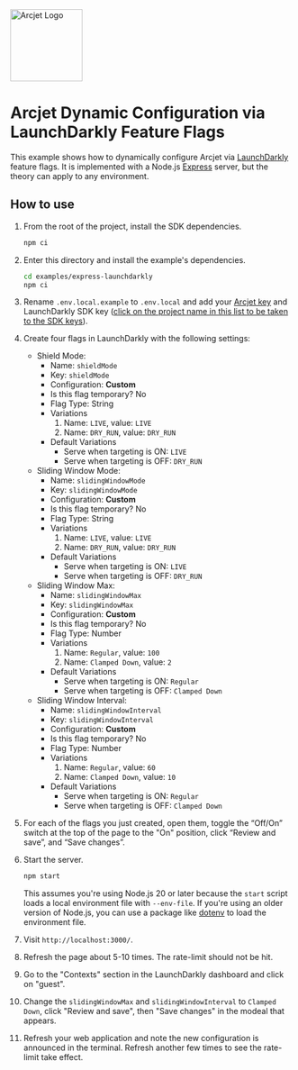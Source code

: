 <a href="https://arcjet.com" target="_arcjet-home">
  <picture>
    <source media="(prefers-color-scheme: dark)" srcset="https://arcjet.com/logo/arcjet-dark-lockup-voyage-horizontal.svg">
    <img src="https://arcjet.com/logo/arcjet-light-lockup-voyage-horizontal.svg" alt="Arcjet Logo" height="128" width="auto">
  </picture>
</a>

# Arcjet Dynamic Configuration via LaunchDarkly Feature Flags

This example shows how to dynamically configure Arcjet via
[LaunchDarkly](https://launchdarkly.com) feature flags. It is implemented with a Node.js
[Express](https://expressjs.com/) server, but the theory can apply to any environment.

## How to use

1. From the root of the project, install the SDK dependencies.

   ```bash
   npm ci
   ```

2. Enter this directory and install the example's dependencies.

   ```bash
   cd examples/express-launchdarkly
   npm ci
   ```

3. Rename `.env.local.example` to `.env.local` and add your [Arcjet key](https://app.arcjet.com)
and LaunchDarkly SDK key ([click on the project name in this list to be taken to the SDK
keys](https://app.launchdarkly.com/settings/projects)).

4. Create four flags in LaunchDarkly with the following settings:
   - Shield Mode:
      - Name: `shieldMode`
      - Key: `shieldMode`
      - Configuration: **Custom**
      - Is this flag temporary? No
      - Flag Type: String
      - Variations
         1. Name: `LIVE`, value: `LIVE`
         2. Name: `DRY_RUN`, value: `DRY_RUN`
      - Default Variations
         * Serve when targeting is ON: `LIVE`
         * Serve when targeting is OFF: `DRY_RUN`
   - Sliding Window Mode:
      - Name: `slidingWindowMode`
      - Key: `slidingWindowMode`
      - Configuration: **Custom**
      - Is this flag temporary? No
      - Flag Type: String
      - Variations
         1. Name: `LIVE`, value: `LIVE`
         2. Name: `DRY_RUN`, value: `DRY_RUN`
      - Default Variations
         * Serve when targeting is ON: `LIVE`
         * Serve when targeting is OFF: `DRY_RUN`
   - Sliding Window Max:
      - Name: `slidingWindowMax`
      - Key: `slidingWindowMax`
      - Configuration: **Custom**
      - Is this flag temporary? No
      - Flag Type: Number
      - Variations
         1. Name: `Regular`, value: `100`
         2. Name: `Clamped Down`, value: `2`
      - Default Variations
         * Serve when targeting is ON: `Regular`
         * Serve when targeting is OFF: `Clamped Down`
   - Sliding Window Interval:
      - Name: `slidingWindowInterval`
      - Key: `slidingWindowInterval`
      - Configuration: **Custom**
      - Is this flag temporary? No
      - Flag Type: Number
      - Variations
         1. Name: `Regular`, value: `60`
         2. Name: `Clamped Down`, value: `10`
      - Default Variations
         * Serve when targeting is ON: `Regular`
         * Serve when targeting is OFF: `Clamped Down`

5. For each of the flags you just created, open them, toggle the “Off/On”
switch at the top of the page to the "On" position, click “Review and save”,
and “Save changes”.

6. Start the server.

   ```bash
   npm start
   ```

   This assumes you're using Node.js 20 or later because the `start` script
   loads a local environment file with `--env-file`. If you're using an older
   version of Node.js, you can use a package like
   [dotenv](https://www.npmjs.com/package/dotenv) to load the environment file.

7. Visit `http://localhost:3000/`.

8. Refresh the page about 5-10 times. The rate-limit should not be hit.

9. Go to the "Contexts" section in the LaunchDarkly dashboard and click on "guest".

10. Change the `slidingWindowMax` and `slidingWindowInterval` to `Clamped Down`,
click "Review and save", then "Save changes" in the modeal that appears.

11. Refresh your web application and note the new configuration is announced in
the terminal. Refresh another few times to see the rate-limit take effect.

